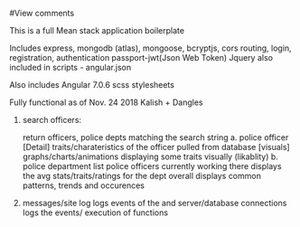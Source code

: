 #View comments

This is a full Mean stack application boilerplate

Includes express, mongodb (atlas), mongoose, bcryptjs, cors
routing, login, registration, authentication
passport-jwt(Json Web Token)
Jquery also included in scripts - angular.json

Also includes Angular 7.0.6
scss stylesheets

Fully functional as of Nov. 24 2018
Kalish + Dangles


1. search officers:

    return officers, police depts matching the search string
    a. police officer
        [Detail] traits/charateristics of the officer pulled from database
        [visuals] graphs/charts/animations displaying some traits visually (likablity)
    b. police department
        list police  officers currently working there
        displays the avg stats/traits/ratings for the dept overall
        displays common patterns, trends and occurences
2. messages/site log
    logs events of the and server/database connections
    logs the events/ execution of functions